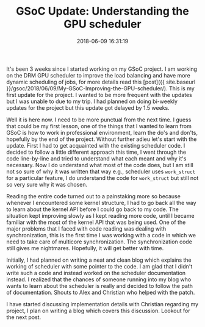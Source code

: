 ﻿---
layout:     post
title:      "GSoC Update: Understanding the GPU scheduler"
date:       2018-06-09 16:31:19
excerpt_separator: <!--more-->
categories: GSoC 
tags: [gsoc, programming]
comments:   true

---

It's been 3 weeks since I started working on my GSoC project. I am working on the DRM GPU scheduler to improve the load balancing and have
more dynamic scheduling of jobs, for more details read this [post]({{ site.baseurl }}/gsoc/2018/06/09/My-GSoC-Improving-the-GPU-scheduler/).
This is my first update for the project. I wanted to be more frequent with the updates but I was unable to due to my trip. I had planned on
doing bi-weekly updates for the project but this update got delayed by 1.5 weeks. 

<!--more-->

Well it is here now. I need to be more punctual from the next time. I guess that could be my first lesson, one of the things that I wanted to
learn from GSoC is how to work in professional environment, learn the do's and don'ts, hopefully by the end of the project. 
Without further adieu let's start with the update. First I had to get acquainted with the existing scheduler code. I
decided to follow a little different approach this time, I went through the code line-by-line and tried to understand what each meant and
why it's necessary. Now I do understand what most of the code does, but I am still not so sure of why it was written that way e.g.,
scheduler uses `work_struct` for a particular feature, I do understand the code for `work_struct` but still not so very sure why it was
chosen.

Reading the entire code turned out to a painstaking more so because whenever I encountered some kernel structure, I had to go back all the
way to learn about the kernel API before I could go back to my code. The situation kept improving slowly as I kept reading more code, until I became
familiar with the most of the kernel API that was being used. One of the major problems that I faced with code reading was dealing with
synchronization, this is the first time I was working with a code in which we need to take care of multicore synchronization. The synchronization
code still gives me nightmares. Hopefully, it will get better with time. 

Initially, I had planned on writing a neat and clean blog which explains the working of scheduler with some pointer to the code. I am glad that I
didn't write such a code and instead worked on the scheduler documentation instead. I realized that the chances of someone running into my
blog who wants to learn about the scheduler is really and decided to follow the path of documentation. Shouts to Alex and Christian who helped
with the patch.

I have started discussing implementation details with Christian regarding my project, I plan on writing a blog which covers this discussion.
Lookout for the next post.

